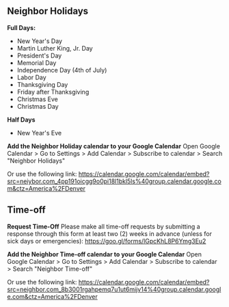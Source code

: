 <!-- TITLE: Time Off -->
<!-- SUBTITLE: Holidays and Time-off -->

## Neighbor Holidays
**Full Days:**
* New Year's Day
* Martin Luther King, Jr. Day
* President's Day
* Memorial Day
* Independence Day (4th of July)
* Labor Day
* Thanksgiving Day
* Friday after Thanksgiving
* Christmas Eve
* Christmas Day

**Half Days**
* New Year's Eve

**Add the Neighbor Holiday calendar to your Google Calendar**
Open Google Calendar > Go to Settings > Add Calendar > Subscribe to calendar > Search "Neighbor Holidays"

Or use the following link:
https://calendar.google.com/calendar/embed?src=neiybor.com_4pp191oicgg9o0pi18l1bkl5ls%40group.calendar.google.com&ctz=America%2FDenver

## Time-off
**Request Time-Off**
Please make all time-off requests by submitting a response through this form at least two (2) weeks in advance (unless for sick days or emergencies):
https://goo.gl/forms/lGpcKhL8P6Ymg3Eu2


**Add the Neighbor Time-off calendar to your Google Calendar**
Open Google Calendar > Go to Settings > Add Calendar > Subscribe to calendar > Search "Neighbor Time-off"

Or use the following link:
https://calendar.google.com/calendar/embed?src=neighbor.com_8b3001rgahpemq7u1ut6mijv14%40group.calendar.google.com&ctz=America%2FDenver

